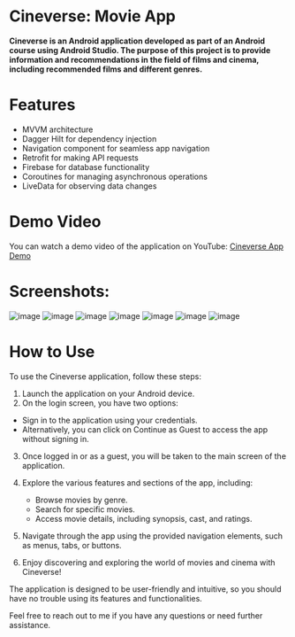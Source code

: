 # Cineverse: Movie App

**Cineverse is an Android application developed as part of an Android course using Android Studio. The purpose of this project is to provide information and recommendations in the field of films and cinema, including recommended films and different genres.**

# Features
* MVVM architecture
* Dagger Hilt for dependency injection
* Navigation component for seamless app navigation
* Retrofit for making API requests
* Firebase for database functionality
* Coroutines for managing asynchronous operations
* LiveData for observing data changes

# Demo Video
You can watch a demo video of the application on YouTube: [Cineverse App Demo](https://youtu.be/avN04Iyp-TM)

# Screenshots:

![image](https://github.com/dolevtabibi/Cineverse/assets/88586308/14ca233a-2bdd-4ac4-87c4-87c9e372c70b)
![image](https://github.com/dolevtabibi/Cineverse/assets/88586308/6d0e7dc7-e9c4-4ef6-9ead-d2fd4794ffd2)
![image](https://github.com/dolevtabibi/Cineverse/assets/88586308/28e8b516-44bd-4a2c-bfe8-d0bb5dd6b75f)
![image](https://github.com/dolevtabibi/Cineverse/assets/88586308/5f2edb78-569c-44d4-887a-6d27b0c5a694)
![image](https://github.com/dolevtabibi/Cineverse/assets/88586308/f6214573-6f09-4563-a6a0-b701238a6391)
![image](https://github.com/dolevtabibi/Cineverse/assets/88586308/901a1ad2-dfcd-4443-bc45-6ec8324185c6)
![image](https://github.com/dolevtabibi/Cineverse/assets/88586308/5d6c1cca-ee84-4e3d-8d81-961812113fec)

# How to Use
To use the Cineverse application, follow these steps:
1. Launch the application on your Android device.
2. On the login screen, you have two options:
* Sign in to the application using your credentials.
* Alternatively, you can click on Continue as Guest to access the app without signing in.

3. Once logged in or as a guest, you will be taken to the main screen of the application.
4. Explore the various features and sections of the app, including:
   * Browse movies by genre.
   * Search for specific movies.
   * Access movie details, including synopsis, cast, and ratings.

5. Navigate through the app using the provided navigation elements, such as menus, tabs, or buttons.
6. Enjoy discovering and exploring the world of movies and cinema with Cineverse!

The application is designed to be user-friendly and intuitive, so you should have no trouble using its features and functionalities.

Feel free to reach out to me if you have any questions or need further assistance.

